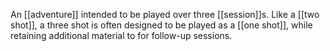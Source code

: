 An [[adventure]] intended to be played over three [[session]]s. Like a [[two shot]], a three shot is often designed to be played as a [[one shot]], while retaining additional material to for follow-up sessions. 